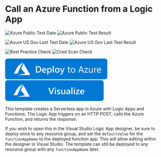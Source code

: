 # Call an Azure Function from a Logic App

![Azure Public Test Date](https://azurequickstartsservice.blob.core.windows.net/badges/101-logic-app-and-function-app/PublicLastTestDate.svg)
![Azure Public Test Result](https://azurequickstartsservice.blob.core.windows.net/badges/101-logic-app-and-function-app/PublicDeployment.svg)

![Azure US Gov Last Test Date](https://azurequickstartsservice.blob.core.windows.net/badges/101-logic-app-and-function-app/FairfaxLastTestDate.svg)
![Azure US Gov Last Test Result](https://azurequickstartsservice.blob.core.windows.net/badges/101-logic-app-and-function-app/FairfaxDeployment.svg)

![Best Practice Check](https://azurequickstartsservice.blob.core.windows.net/badges/101-logic-app-and-function-app/BestPracticeResult.svg)
![Cred Scan Check](https://azurequickstartsservice.blob.core.windows.net/badges/101-logic-app-and-function-app/CredScanResult.svg)

[![Deploy To Azure](https://raw.githubusercontent.com/Azure/azure-quickstart-templates/master/1-CONTRIBUTION-GUIDE/images/deploytoazure.svg?sanitize=true)]("https://portal.azure.com/#create/Microsoft.Template/uri/https%3A%2F%2Fraw.githubusercontent.com%2FAzure%2Fazure-quickstart-templates%2Fmaster%2F101-logic-app-and-function-app%2Fazuredeploy.json")
[![Visualize](https://raw.githubusercontent.com/Azure/azure-quickstart-templates/master/1-CONTRIBUTION-GUIDE/images/visualizebutton.svg?sanitize=true)]("http://armviz.io/#/?load=https%3A%2F%2Fraw.githubusercontent.com%2FAzure%2Fazure-quickstart-templates%2Fmaster%2F101-logic-app-and-function-app%2Fazuredeploy.json")

This template creates a Serverless app in Azure with Logic Apps and Functions.
The Logic App triggers on an HTTP POST, calls the Azure Function, and returns
the response.

If you wish to open this in the Visual Studio Logic App designer, be sure to
deploy once to any resource group, and set the `defaultValue` for the
`functionAppName` to the deployed function app. This will allow editing within
the designer in Visual Studio. The template can still be deployed to any
resource group with any `functionAppName` later.
